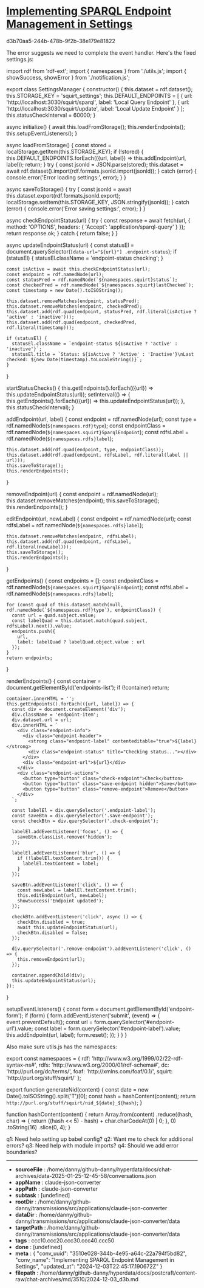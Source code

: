# [Implementing SPARQL Endpoint Management in Settings](https://claude.ai/chat/3510e028-344b-4e95-a64c-22a794f5bd82)

d3b70aa5-244b-478b-9f2b-38e179e81822

 The error suggests we need to complete the event handler. Here's the fixed settings.js:

<antArtifact identifier="settings-complete" type="application/vnd.ant.code" language="javascript" title="src/js/settings.js">
import rdf from 'rdf-ext';
import { namespaces } from './utils.js';
import { showSuccess, showError } from './notification.js';

export class SettingsManager {
  constructor() {
    this.dataset = rdf.dataset();
    this.STORAGE_KEY = 'squirt_settings';
    this.DEFAULT_ENDPOINTS = [
      { url: 'http://localhost:3030/squirt/sparql', label: 'Local Query Endpoint' },
      { url: 'http://localhost:3030/squirt/update', label: 'Local Update Endpoint' }
    ];
    this.statusCheckInterval = 60000;
  }

  async initialize() {
    await this.loadFromStorage();
    this.renderEndpoints();
    this.setupEventListeners();
  }

  async loadFromStorage() {
    const stored = localStorage.getItem(this.STORAGE_KEY);
    if (!stored) {
      this.DEFAULT_ENDPOINTS.forEach(({url, label}) => this.addEndpoint(url, label));
      return;
    }
    try {
      const jsonld = JSON.parse(stored);
      this.dataset = await rdf.dataset().import(rdf.formats.jsonld.import(jsonld));
    } catch (error) {
      console.error('Error loading settings:', error);
    }
  }

  async saveToStorage() {
    try {
      const jsonld = await this.dataset.export(rdf.formats.jsonld.export);
      localStorage.setItem(this.STORAGE_KEY, JSON.stringify(jsonld));
    } catch (error) {
      console.error('Error saving settings:', error);
    }
  }

  async checkEndpointStatus(url) {
    try {
      const response = await fetch(url, {
        method: 'OPTIONS',
        headers: { 'Accept': 'application/sparql-query' }
      });
      return response.ok;
    } catch {
      return false;
    }
  }

  async updateEndpointStatus(url) {
    const statusEl = document.querySelector(`[data-url="${url}"] .endpoint-status`);
    if (statusEl) {
      statusEl.className = 'endpoint-status checking';
    }
    
    const isActive = await this.checkEndpointStatus(url);
    const endpoint = rdf.namedNode(url);
    const statusPred = rdf.namedNode(`${namespaces.squirt}status`);
    const checkedPred = rdf.namedNode(`${namespaces.squirt}lastChecked`);
    const timestamp = new Date().toISOString();
    
    this.dataset.removeMatches(endpoint, statusPred);
    this.dataset.removeMatches(endpoint, checkedPred);
    this.dataset.add(rdf.quad(endpoint, statusPred, rdf.literal(isActive ? 'active' : 'inactive')));
    this.dataset.add(rdf.quad(endpoint, checkedPred, rdf.literal(timestamp)));
    
    if (statusEl) {
      statusEl.className = `endpoint-status ${isActive ? 'active' : 'inactive'}`;
      statusEl.title = `Status: ${isActive ? 'Active' : 'Inactive'}\nLast checked: ${new Date(timestamp).toLocaleString()}`;
    }
  }

  startStatusChecks() {
    this.getEndpoints().forEach(({url}) => this.updateEndpointStatus(url));
    setInterval(() => {
      this.getEndpoints().forEach(({url}) => this.updateEndpointStatus(url));
    }, this.statusCheckInterval);
  }

  addEndpoint(url, label) {
    const endpoint = rdf.namedNode(url);
    const type = rdf.namedNode(`${namespaces.rdf}type`);
    const endpointClass = rdf.namedNode(`${namespaces.squirt}SparqlEndpoint`);
    const rdfsLabel = rdf.namedNode(`${namespaces.rdfs}label`);

    this.dataset.add(rdf.quad(endpoint, type, endpointClass));
    this.dataset.add(rdf.quad(endpoint, rdfsLabel, rdf.literal(label || url)));
    this.saveToStorage();
    this.renderEndpoints();
  }

  removeEndpoint(url) {
    const endpoint = rdf.namedNode(url);
    this.dataset.removeMatches(endpoint);
    this.saveToStorage();
    this.renderEndpoints();
  }

  editEndpoint(url, newLabel) {
    const endpoint = rdf.namedNode(url);
    const rdfsLabel = rdf.namedNode(`${namespaces.rdfs}label`);
    
    this.dataset.removeMatches(endpoint, rdfsLabel);
    this.dataset.add(rdf.quad(endpoint, rdfsLabel, rdf.literal(newLabel)));
    this.saveToStorage();
    this.renderEndpoints();
  }

  getEndpoints() {
    const endpoints = [];
    const endpointClass = rdf.namedNode(`${namespaces.squirt}SparqlEndpoint`);
    const rdfsLabel = rdf.namedNode(`${namespaces.rdfs}label`);
    
    for (const quad of this.dataset.match(null, rdf.namedNode(`${namespaces.rdf}type`), endpointClass)) {
      const url = quad.subject.value;
      const labelQuad = this.dataset.match(quad.subject, rdfsLabel).next().value;
      endpoints.push({
        url,
        label: labelQuad ? labelQuad.object.value : url
      });
    }
    return endpoints;
  }

  renderEndpoints() {
    const container = document.getElementById('endpoints-list');
    if (!container) return;

    container.innerHTML = '';
    this.getEndpoints().forEach(({url, label}) => {
      const div = document.createElement('div');
      div.className = 'endpoint-item';
      div.dataset.url = url;
      div.innerHTML = `
        <div class="endpoint-info">
          <div class="endpoint-header">
            <strong class="endpoint-label" contenteditable="true">${label}</strong>
            <div class="endpoint-status" title="Checking status..."></div>
          </div>
          <div class="endpoint-url">${url}</div>
        </div>
        <div class="endpoint-actions">
          <button type="button" class="check-endpoint">Check</button>
          <button type="button" class="save-endpoint hidden">Save</button>
          <button type="button" class="remove-endpoint">Remove</button>
        </div>
      `;

      const labelEl = div.querySelector('.endpoint-label');
      const saveBtn = div.querySelector('.save-endpoint');
      const checkBtn = div.querySelector('.check-endpoint');
      
      labelEl.addEventListener('focus', () => {
        saveBtn.classList.remove('hidden');
      });

      labelEl.addEventListener('blur', () => {
        if (!labelEl.textContent.trim()) {
          labelEl.textContent = label;
        }
      });

      saveBtn.addEventListener('click', () => {
        const newLabel = labelEl.textContent.trim();
        this.editEndpoint(url, newLabel);
        showSuccess('Endpoint updated');
      });

      checkBtn.addEventListener('click', async () => {
        checkBtn.disabled = true;
        await this.updateEndpointStatus(url);
        checkBtn.disabled = false;
      });

      div.querySelector('.remove-endpoint').addEventListener('click', () => {
        this.removeEndpoint(url);
      });

      container.appendChild(div);
      this.updateEndpointStatus(url);
    });
  }

  setupEventListeners() {
    const form = document.getElementById('endpoint-form');
    if (form) {
      form.addEventListener('submit', (event) => {
        event.preventDefault();
        const url = form.querySelector('#endpoint-url').value;
        const label = form.querySelector('#endpoint-label').value;
        this.addEndpoint(url, label);
        form.reset();
      });
    }
  }
}
</antArtifact>

Also make sure utils.js has the namespaces:

<antArtifact identifier="utils-namespaces" type="application/vnd.ant.code" language="javascript" title="src/js/utils.js">
export const namespaces = {
  rdf: 'http://www.w3.org/1999/02/22-rdf-syntax-ns#',
  rdfs: 'http://www.w3.org/2000/01/rdf-schema#',
  dc: 'http://purl.org/dc/terms/',
  foaf: 'http://xmlns.com/foaf/0.1/',
  squirt: 'http://purl.org/stuff/squirt/'
};

export function generateNid(content) {
  const date = new Date().toISOString().split('T')[0];
  const hash = hashContent(content);
  return `http://purl.org/stuff/squirt/nid_${date}_${hash}`;
}

function hashContent(content) {
  return Array.from(content)
    .reduce((hash, char) => {
      return ((hash << 5) - hash) + char.charCodeAt(0) | 0;
    }, 0)
    .toString(16)
    .slice(0, 4);
}
</antArtifact>

q1: Need help setting up babel config?
q2: Want me to check for additional errors?
q3: Need help with module imports?
q4: Should we add error boundaries?

---

* **sourceFile** : /home/danny/github-danny/hyperdata/docs/chat-archives/data-2025-01-25-12-45-58/conversations.json
* **appName** : claude-json-converter
* **appPath** : claude-json-converter
* **subtask** : [undefined]
* **rootDir** : /home/danny/github-danny/transmissions/src/applications/claude-json-converter
* **dataDir** : /home/danny/github-danny/transmissions/src/applications/claude-json-converter/data
* **targetPath** : /home/danny/github-danny/transmissions/src/applications/claude-json-converter/data
* **tags** : ccc10.ccc20.ccc30.ccc40.ccc50
* **done** : [undefined]
* **meta** : {
  "conv_uuid": "3510e028-344b-4e95-a64c-22a794f5bd82",
  "conv_name": "Implementing SPARQL Endpoint Management in Settings",
  "updated_at": "2024-12-03T22:45:17.190672Z"
}
* **filepath** : /home/danny/github-danny/hyperdata/docs/postcraft/content-raw/chat-archives/md/3510/2024-12-03_d3b.md